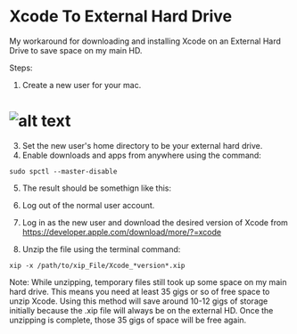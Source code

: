 # Xcode To External Hard Drive
My workaround for downloading and installing Xcode on an External Hard Drive to save space on my main HD.

Steps:

1. Create a new user for your mac.

# ![alt text](https://github.com/[bji219]/[reponame]/blob/[branch]/image.jpg?raw=true)

3. Set the new user's home directory to be your external hard drive.
4. Enable downloads and apps from anywhere using the command:

```
sudo spctl --master-disable
```

5. The result should be somethign like this:



5. Log out of the normal user account. 
6. Log in as the new user and download the desired version of Xcode from https://developer.apple.com/download/more/?=xcode
7. Unzip the file using the terminal command:

```
xip -x /path/to/xip_File/Xcode_*version*.xip
```

Note: While unzipping, temporary files still took up some space on my main hard drive. This means you need at least 35 gigs or so of free space to unzip Xcode. Using this method will save around 10-12 gigs of storage initially because the .xip file will always be on the external HD. Once the unzipping is complete, those 35 gigs of space will be free again. 
